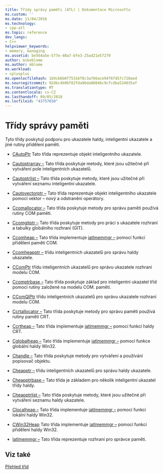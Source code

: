 ```yaml
---
title: Třídy správy paměti (ATL) | Dokumentace Microsoftu
ms.custom: ''
ms.date: 11/04/2016
ms.technology:
- cpp-atl
ms.topic: reference
dev_langs:
- C++
helpviewer_keywords:
- memory, managing
ms.assetid: be564a5e-577e-40a7-bfe3-25ad21e57270
author: mikeblome
ms.author: mblome
ms.workload:
- cplusplus
ms.openlocfilehash: 1b9cb6b0f75316f8c3a766ace94f6fd57c720aed
ms.sourcegitcommit: 92dbc4b9bf82fda96da80846c9cfcdba524035af
ms.translationtype: MT
ms.contentlocale: cs-CZ
ms.lasthandoff: 09/05/2018
ms.locfileid: "43757650"
---
```

# <a name="memory-management-classes"></a>Třídy správy paměti

Tyto třídy poskytují podporu pro ukazatele haldy, inteligentní ukazatele a jiné rutiny přidělení paměti.

- [CAutoPtr](../atl/reference/cautoptr-class.md) Tato třída reprezentuje objekt inteligentního ukazatele.

- [Cautoptrarray –](../atl/reference/cautoptrarray-class.md) Tato třída poskytuje metody, které jsou užitečné při vytváření pole inteligentních ukazatelů.

- [Cautoptrlist –](../atl/reference/cautoptrlist-class.md) Tato třída poskytuje metody, které jsou užitečné při vytváření seznamu inteligentní ukazatele.

- [Cautovectorptr –](../atl/reference/cautovectorptr-class.md) Tato třída reprezentuje objekt inteligentního ukazatele pomocí vektor – nový a odstranění operátory.

- [Ccomallocator –](../atl/reference/ccomallocator-class.md) Tato třída poskytuje metody pro správu paměti používá rutiny COM paměti.

- [Ccomgitptr –](../atl/reference/ccomgitptr-class.md) Tato třída poskytuje metody pro práci s ukazatele rozhraní a tabulky globálního rozhraní (GIT).

- [Ccomheap –](../atl/reference/ccomheap-class.md) Tato třída implementuje [iatlmemmgr –](../atl/reference/iatlmemmgr-class.md) pomocí funkcí přidělení paměti COM.

- [Ccomheapptr –](../atl/reference/ccomheapptr-class.md) třídu inteligentních ukazatelů pro správu haldy ukazatele.

- [CComPtr](../atl/reference/ccomptr-class.md) třídu inteligentních ukazatelů pro správu ukazatele rozhraní modelu COM.

- [Ccomptrbase –](../atl/reference/ccomptrbase-class.md) Tato třída poskytuje základ pro inteligentní ukazatel tříd pomocí rutiny založené na modelu COM. paměti.

- [CComQIPtr](../atl/reference/ccomqiptr-class.md) třídu inteligentních ukazatelů pro správu ukazatele rozhraní modelu COM.

- [Ccrtallocator –](../atl/reference/ccrtallocator-class.md) Tato třída poskytuje metody pro správu paměti používá rutiny paměti CRT.

- [Ccrtheap –](../atl/reference/ccrtheap-class.md) Tato třída implementuje [iatlmemmgr –](../atl/reference/iatlmemmgr-class.md) pomocí funkcí haldy CRT.

- [Cglobalheap –](../atl/reference/cglobalheap-class.md) Tato třída implementuje [iatlmemmgr –](../atl/reference/iatlmemmgr-class.md) pomocí funkce globální haldy Win32.

- [Chandle –](../atl/reference/chandle-class.md) Tato třída poskytuje metody pro vytváření a používání popisovač objektu.

- [Cheapptr –](../atl/reference/cheapptr-class.md) třídu inteligentních ukazatelů pro správu haldy ukazatele.

- [Cheapptrbase –](../atl/reference/cheapptrbase-class.md) Tato třída je základem pro několik inteligentní ukazatel třídy haldy.

- [Cheapptrlist –](../atl/reference/cheapptrlist-class.md) Tato třída poskytuje metody, které jsou užitečné při vytváření seznamu haldy ukazatele.

- [Clocalheap –](../atl/reference/clocalheap-class.md) Tato třída implementuje [iatlmemmgr –](../atl/reference/iatlmemmgr-class.md) pomocí funkcí lokální haldy Win32.

- [CWin32Heap](../atl/reference/cwin32heap-class.md) Tato třída implementuje [iatlmemmgr –](../atl/reference/iatlmemmgr-class.md) pomocí funkcí přidělení haldy Win32.

- [Iatlmemmgr –](../atl/reference/iatlmemmgr-class.md) Tato třída reprezentuje rozhraní pro správce paměti.

## <a name="see-also"></a>Viz také

[Přehled tříd](../atl/atl-class-overview.md)

